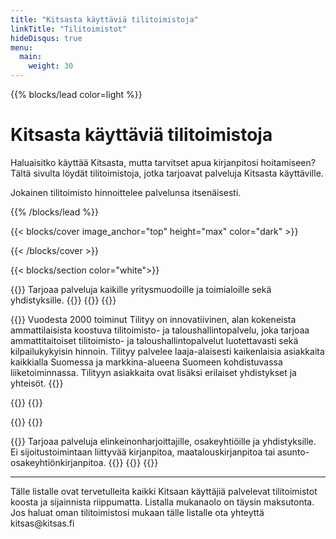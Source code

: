 ```yaml
---
title: "Kitsasta käyttäviä tilitoimistoja"
linkTitle: "Tilitoimistot"
hideDisqus: true
menu:
  main:
    weight: 30
---
```


{{%  blocks/lead color=light %}}

# Kitsasta käyttäviä tilitoimistoja

Haluaisitko käyttää Kitsasta, mutta tarvitset apua kirjanpitosi hoitamiseen? Tältä sivulta löydät tilitoimistoja, jotka tarjoavat palveluja Kitsasta käyttäville.

Jokainen tilitoimisto hinnoittelee palvelunsa itsenäisesti. 

{{% /blocks/lead %}}

{{< blocks/cover image_anchor="top" height="max" color="dark" >}}

{{< /blocks/cover >}}


{{< blocks/section color="white">}}
<div class="tilitoimistot">

{{<tilitoimisto nimi="Tamkotek" web="tamkotek.fi">}}
Tarjoaa palveluja kaikille yritysmuodoille ja toimialoille sekä yhdistyksille.
{{</tilitoimisto>}}
{{<yhteys puhelin="0402 548 548 / Heli Puputti" email="tamkotek@tamkotek.fi" osoite="Töyrytie 1-5, 33530 Tampere">}}
{{</yhteys>}}


{{<tilitoimisto nimi="Tilityy" web="www.tilityy.fi">}}
Vuodesta 2000 toiminut Tilityy on innovatiivinen, alan kokeneista ammattilaisista koostuva tilitoimisto- ja taloushallintopalvelu, joka tarjoaa ammattitaitoiset tilitoimisto- ja taloushallintopalvelut luotettavasti sekä kilpailukykyisin hinnoin. Tilityy palvelee laaja-alaisesti kaikenlaisia asiakkaita kaikkialla Suomessa ja markkina-alueena Suomeen kohdistuvassa liiketoiminnassa. Tilityyn asiakkaita ovat lisäksi erilaiset yhdistykset ja yhteisöt.
{{</tilitoimisto>}}

{{<yhteys toimisto="Helsinki" email="helsinki@tilityy.fi" osoite="Mäkelänkatu 10, 00512 Helsinki" puhelin="040 877 6799">}}
{{</yhteys>}}

{{<yhteys toimisto="Tampere" email="tampere@tilityy.fi" puhelin="040 877 6799" osoite="Kaarikatu 15 - 17, 33100 Tampere">}}
{{</yhteys>}}


{{<tilitoimisto nimi="Tuloslaskelma Lapinlisä" web="www.tuloslaskelmalapinlisa.fi">}}
Tarjoaa palveluja elinkeinonharjoittajille, osakeyhtiöille ja yhdistyksille. Ei sijoitustoimintaan liittyvää kirjanpitoa, maatalouskirjanpitoa tai asunto-osakeyhtiönkirjanpitoa.
{{</tilitoimisto>}}
{{<yhteys puhelin="040 35 90 401" email="kirjanpito@tuloslaskelmalapinlisa.fi">}}
{{</yhteys>}}

</div>

<div class="listainfo">
<hr/>
<div>
Tälle listalle ovat tervetulleita kaikki Kitsaan käyttäjiä palvelevat tilitoimistot koosta ja sijainnista riippumatta. Listalla mukanaolo on täysin maksutonta. Jos haluat oman tilitoimistosi mukaan tälle listalle ota yhteyttä kitsas@kitsas.fi   
</div>
</div>
